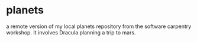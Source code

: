 # planets
a remote version of my local planets repository from the software carpentry workshop.
It involves Dracula planning a trip to mars.
